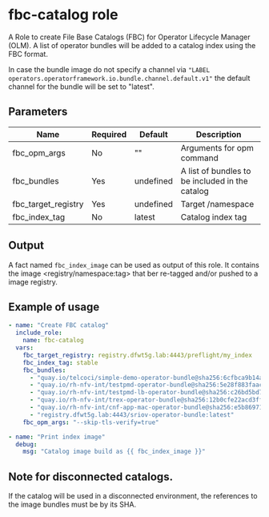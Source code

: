 # fbc-catalog role

A Role to create File Base Catalogs (FBC) for Operator Lifecycle Manager (OLM). A list of operator bundles will be added to a catalog index using the FBC format.

In case the bundle image do not specify a channel via `"LABEL operators.operatorframework.io.bundle.channel.default.v1"` the default channel for the bundle will be set to "latest".

## Parameters

Name                        | Required  | Default                | Description                                        |
----------------------------|-----------| -----------------------|--------------------------------------------------- |
fbc_opm_args                | No        | ""                     | Arguments for opm command                          |
fbc_bundles                 | Yes       | undefined              | A list of bundles to be included in the catalog    |  
fbc_target_registry         | Yes       | undefined              | Target <registry>/namespace                        |
fbc_index_tag               | No        | latest                 | Catalog index tag                                  |

## Output 

A fact named `fbc_index_image` can be used as output of this role. It contains the image <registry/namespace:tag> that ber re-tagged and/or pushed to a image registry.

## Example of usage

```yaml
- name: "Create FBC catalog"
  include_role:
    name: fbc-catalog
  vars:
    fbc_target_registry: registry.dfwt5g.lab:4443/preflight/my_index
    fbc_index_tag: stable
    fbc_bundles:
      - "quay.io/telcoci/simple-demo-operator-bundle@sha256:6cfbca9b14a51143cfc5d0d56494e7f26ad1cd3e662eedd2bcbebf207af59c86"
      - "quay.io/rh-nfv-int/testpmd-operator-bundle@sha256:5e28f883faacefa847104ebba1a1a22ee897b7576f0af6b8253c68b5c8f42815"
      - "quay.io/rh-nfv-int/testpmd-lb-operator-bundle@sha256:c26bd5bd75b3ad970597e0f628ede9d79c5417ea65de03e1a0e0752db8c3320c"
      - "quay.io/rh-nfv-int/trex-operator-bundle@sha256:12b0cfe22acd3ff4b2c2f1497e4068e06b44e0ca71d0519f131d5f4158e03e82"
      - "quay.io/rh-nfv-int/cnf-app-mac-operator-bundle@sha256:e5b8697136baa78bd1fa841c45adc3b539f8e853238ac8a33feeef67f70d3468"
      - "registry.dfwt5g.lab:4443/sriov-operator-bundle:latest"
    fbc_opm_args: "--skip-tls-verify=true"

- name: "Print index image"
  debug:
    msg: "Catalog image build as {{ fbc_index_image }}"
```

## Note for disconnected catalogs.

If the catalog will be used in a disconnected environment, the references to the image bundles must be by its SHA.

